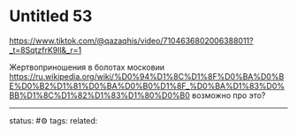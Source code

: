 # Untitled 53
https://www.tiktok.com/@qazaqhis/video/7104636802006388011?_t=8SqtzfrK9ll&_r=1

Жертвоприношения в болотах московии
https://ru.wikipedia.org/wiki/%D0%94%D1%8C%D1%8F%D0%BA%D0%BE%D0%B2%D1%81%D0%BA%D0%B0%D1%8F_%D0%BA%D1%83%D0%BB%D1%8C%D1%82%D1%83%D1%80%D0%B0
возможно про это?

---
status: #⚙️ 
tags: 
related: 